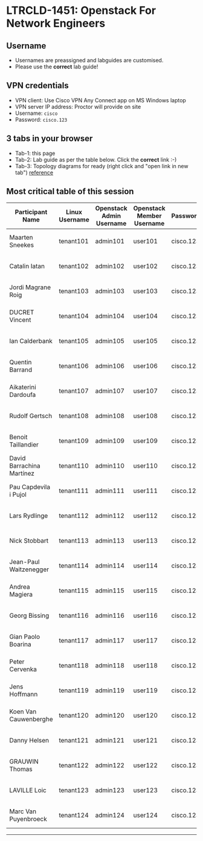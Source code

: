# LTRCLD-1451: Openstack For Network Engineers

## Username

* Usernames are preassigned and labguides are customised.
* Please use the **correct** lab guide!

## VPN credentials
* VPN client: Use Cisco VPN Any Connect app on MS Windows laptop
* VPN server IP address: Proctor will provide on site
* Username: `cisco`
* Password: `cisco.123`

## 3 tabs in your browser
* Tab-1: this page
* Tab-2: Lab guide as per the table below. Click the **correct** link :-)
* Tab-3: Topology diagrams for ready (right click and "open link in new tab") [reference](https://github.com/userlerueda/LTRCLD-1451/blob/master/topology.md)

## Most critical table of this session

| Participant Name | Linux Username | Openstack Admin Username | Openstack Member Username | Password	| VM Username Password | Labguide |
| ---------------- | -------------- | ------------------------ | ------------------------- | -------- | -------------------- | -------- |
| 	Maarten	Sneekes	 | 	tenant101	 | 	admin101	 | 	user101	 | 	cisco.123	 | 	cisco/cisco	 | 	[Lab guide 101](https://github.com/userlerueda/LTRCLD-1451/blob/master/LAB_GUIDE-101.md)	 |
| 	Catalin	Iatan	 | 	tenant102	 | 	admin102	 | 	user102	 | 	cisco.123	 | 	cisco/cisco	 | 	[Lab guide 102](https://github.com/userlerueda/LTRCLD-1451/blob/master/LAB_GUIDE-102.md)	 |
| 	Jordi	Magrane Roig	 | 	tenant103	 | 	admin103	 | 	user103	 | 	cisco.123	 | 	cisco/cisco	 | 	[Lab guide 103](https://github.com/userlerueda/LTRCLD-1451/blob/master/LAB_GUIDE-103.md)	 |
| 	DUCRET	Vincent	 | 	tenant104	 | 	admin104	 | 	user104	 | 	cisco.123	 | 	cisco/cisco	 | 	[Lab guide 104](https://github.com/userlerueda/LTRCLD-1451/blob/master/LAB_GUIDE-104.md)	 |
| 	Ian	Calderbank	 | 	tenant105	 | 	admin105	 | 	user105	 | 	cisco.123 | 	cisco/cisco	 | 	[Lab guide 105](https://github.com/userlerueda/LTRCLD-1451/blob/master/LAB_GUIDE-105.md)	 |
| 	Quentin	Barrand	 | 	tenant106	 | 	admin106	 | 	user106	 | 	cisco.123	 | 	cisco/cisco	 | 	[Lab guide 106](https://github.com/userlerueda/LTRCLD-1451/blob/master/LAB_GUIDE-106.md)	 |
| 	Aikaterini	Dardoufa	 | 	tenant107	 | 	admin107	 | 	user107	 | 	cisco.123	 | 	cisco/cisco	 | 	[Lab guide 107](https://github.com/userlerueda/LTRCLD-1451/blob/master/LAB_GUIDE-107.md)	 |
| 	Rudolf	Gertsch	 | 	tenant108	 | 	admin108	 | 	user108	 | 	cisco.123	 | 	cisco/cisco	 | 	[Lab guide 108](https://github.com/userlerueda/LTRCLD-1451/blob/master/LAB_GUIDE-108.md)	 |
| 	Benoit	Taillandier	 | 	tenant109	 | 	admin109	 | 	user109	 | 	cisco.123	 | 	cisco/cisco	 | 	[Lab guide 109](https://github.com/userlerueda/LTRCLD-1451/blob/master/LAB_GUIDE-109.md)	 |
| 	David	Barrachina Martínez	 | 	tenant110	 | 	admin110	 | 	user110	 | 	cisco.123	 | 	cisco/cisco	 | 	[Lab guide 110](https://github.com/userlerueda/LTRCLD-1451/blob/master/LAB_GUIDE-110.md)	 |
| 	Pau	Capdevila i Pujol	 | 	tenant111	 | 	admin111	 | 	user111	 | 	cisco.123	 | 	cisco/cisco	 | 	[Lab guide 111](https://github.com/userlerueda/LTRCLD-1451/blob/master/LAB_GUIDE-111.md)	 |
| 	Lars	Rydlinge	 | 	tenant112	 | 	admin112	 | 	user112	 | 	cisco.123	 | 	cisco/cisco	 | 	[Lab guide 112](https://github.com/userlerueda/LTRCLD-1451/blob/master/LAB_GUIDE-112.md)	 |
| 	Nick	Stobbart	 | 	tenant113	 | 	admin113	 | 	user113	 | 	cisco.123	 | 	cisco/cisco	 | 	[Lab guide 113](https://github.com/userlerueda/LTRCLD-1451/blob/master/LAB_GUIDE-113.md)	 |
| 	Jean-Paul	Waitzenegger	 | 	tenant114	 | 	admin114	 | 	user114	 | 	cisco.123	 | 	cisco/cisco	 | 	[Lab guide 114](https://github.com/userlerueda/LTRCLD-1451/blob/master/LAB_GUIDE-114.md)	 |
| 	Andrea	Magiera	 | 	tenant115	 | 	admin115	 | 	user115	 | 	cisco.123	 | 	cisco/cisco	 | 	[Lab guide 115](https://github.com/userlerueda/LTRCLD-1451/blob/master/LAB_GUIDE-115.md)	 |
| 	Georg	Bissing	 | 	tenant116	 | 	admin116	 | 	user116	 | 	cisco.123	 | 	cisco/cisco	 | 	[Lab guide 116](https://github.com/userlerueda/LTRCLD-1451/blob/master/LAB_GUIDE-116.md)	 |
| 	Gian Paolo	Boarina	 | 	tenant117	 | 	admin117	 | 	user117	 | 	cisco.123	 | 	cisco/cisco	 | 	[Lab guide 117](https://github.com/userlerueda/LTRCLD-1451/blob/master/LAB_GUIDE-117.md)	 |
| 	Peter	Cervenka	 | 	tenant118	 | 	admin118	 | 	user118	 | 	cisco.123	 | 	cisco/cisco	 | 	[Lab guide 118](https://github.com/userlerueda/LTRCLD-1451/blob/master/LAB_GUIDE-118.md)	 |
| 	Jens	Hoffmann	 | 	tenant119	 | 	admin119	 | 	user119	 | 	cisco.123	 | 	cisco/cisco	 | 	[Lab guide 119](https://github.com/userlerueda/LTRCLD-1451/blob/master/LAB_GUIDE-119.md)	 |
| 	Koen	Van Cauwenberghe 	 | 	tenant120	 | 	admin120	 | 	user120	 | 	cisco.123	 | 	cisco/cisco	 | 	[Lab guide 120](https://github.com/userlerueda/LTRCLD-1451/blob/master/LAB_GUIDE-120.md)	 |
| 	Danny	Helsen	 | 	tenant121	 | 	admin121	 | 	user121	 | 	cisco.123	 | 	cisco/cisco	 | 	[Lab guide 121](https://github.com/userlerueda/LTRCLD-1451/blob/master/LAB_GUIDE-121.md)	 |
| 	GRAUWIN	Thomas	 | 	tenant122	 | 	admin122	 | 	user122	 | 	cisco.123	 | 	cisco/cisco	 | 	[Lab guide 122](https://github.com/userlerueda/LTRCLD-1451/blob/master/LAB_GUIDE-122.md)	 |
| 	LAVILLE	Loic	 | 	tenant123	 | 	admin123	 | 	user123	 | 	cisco.123	 | 	cisco/cisco	 | 	[Lab guide 123](https://github.com/userlerueda/LTRCLD-1451/blob/master/LAB_GUIDE-123.md)	 |
| 	Marc	Van Puyenbroeck	 | 	tenant124	 | 	admin124	 | 	user124	 | 	cisco.123	 | 	cisco/cisco	 | 	[Lab guide 124](https://github.com/userlerueda/LTRCLD-1451/blob/master/LAB_GUIDE-124.md)	 |

---
